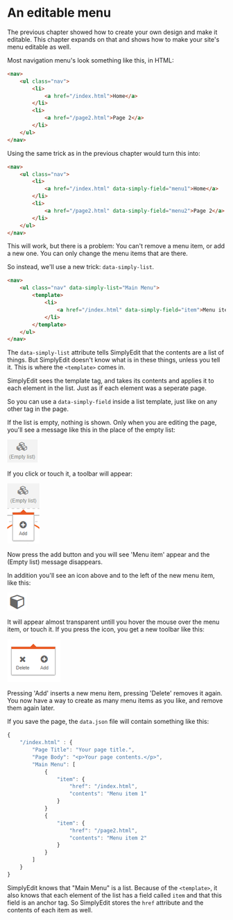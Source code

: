 # An editable menu

The previous chapter showed how to create your own design and make it editable. This chapter expands on that and shows how to make your site's menu editable as well.

Most navigation menu's look something like this, in HTML:

```html
<nav>
    <ul class="nav">
        <li>
            <a href="/index.html">Home</a>
        </li>
        <li>
            <a href="/page2.html">Page 2</a>
        </li>
    </ul>
</nav>
```

Using the same trick as in the previous chapter would turn this into:

```html
<nav>
    <ul class="nav">
        <li>
            <a href="/index.html" data-simply-field="menu1">Home</a>
        </li>
        <li>
            <a href="/page2.html" data-simply-field="menu2">Page 2</a>
        </li>
    </ul>
</nav>
```

This will work, but there is a problem: You can't remove a menu item, or add a new one. You can only change the menu items that are there.

So instead, we'll use a new trick: `data-simply-list`.

```html
<nav>
    <ul class="nav" data-simply-list="Main Menu">
        <template>
            <li>
                <a href="/index.html" data-simply-field="item">Menu item</a>
            </li>
        </template>
    </ul>
</nav>
```

The `data-simply-list` attribute tells SimplyEdit that the contents are a list of things. But SimplyEdit doesn't know what is in these things, unless you tell it. This is where the `<template>` comes in. 

SimplyEdit sees the template tag, and takes its contents and applies it to each element in the list. Just as if each element was a seperate page.

So you can use a `data-simply-field` inside a list template, just like on any other tag in the page.

If the list is empty, nothing is shown. Only when you are editing the page, you'll see a message like this in the place of the empty list:

![(Empty list)](emptylist.png)

If you click or touch it, a toolbar will appear:

![(Empty list - Add)](emptylist-add.png)

Now press the add button and you will see 'Menu item' appear and the (Empty list) message disappears.

In addition you'll see an icon above and to the left of the new menu item, like this:

![(List item)](listitem.png)

It will appear almost transparent untill you hover the mouse over the menu item, or touch it. If you press the icon, you get a new toolbar like this:

![(List item - Toolbar)](listitem-toolbar.png)

Pressing 'Add' inserts a new menu item, pressing 'Delete' removes it again. You now have a way to create as many menu items as you like, and remove them again later.

If you save the page, the `data.json` file will contain something like this:

```js
{
    "/index.html" : {
        "Page Title": "Your page title.",
        "Page Body": "<p>Your page contents.</p>",
        "Main Menu": [
            {
                "item": {
                    "href": "/index.html",
                    "contents": "Menu item 1"
                }
            }
            {
                "item": {
                    "href": "/page2.html",
                    "contents": "Menu item 2"
                }
            }
        ]
    }
}
```

SimplyEdit knows that "Main Menu" is a list. Because of the `<template>`, it also knows that each element of the list has a field called `item` and that this field is an anchor tag. So SimplyEdit stores the `href` attribute and the contents of each item as well.

